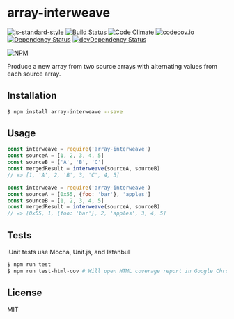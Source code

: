 array-interweave
================
[![js-standard-style](https://img.shields.io/badge/code%20style-standard-brightgreen.svg)](http://standardjs.com/)
[![Build Status](https://travis-ci.org/cflynn07/array-interweave.svg)](https://travis-ci.org/cflynn07/array-interweave)
[![Code Climate](https://codeclimate.com/github/cflynn07/array-interweave/badges/gpa.svg)](https://codeclimate.com/github/cflynn07/array-interweave)
[![codecov.io](https://codecov.io/github/cflynn07/array-interweave/coverage.svg?branch=master)](https://codecov.io/github/cflynn07/array-interweave?branch=master)
[![Dependency Status](https://david-dm.org/cflynn07/array-interweave.svg)](https://david-dm.org/cflynn07/array-interweave)
[![devDependency Status](https://david-dm.org/cflynn07/array-interweave/dev-status.svg)](https://david-dm.org/cflynn07/array-interweave#info=devDependencies)

[![NPM](https://nodei.co/npm/array-interweave.png?compact=true)](https://nodei.co/npm/array-interweave/)

Produce a new array from two source arrays with alternating values from each source array.

Installation
------------
```bash
$ npm install array-interweave --save
```

Usage
-----
```js
const interweave = require('array-interweave')
const sourceA = [1, 2, 3, 4, 5]
const sourceB = ['A', 'B', 'C']
const mergedResult = interweave(sourceA, sourceB)
// => [1, 'A', 2, 'B', 3, 'C', 4, 5]
```

```js
const interweave = require('array-interweave')
const sourceA = [0x55, {foo: 'bar'}, 'apples']
const sourceB = [1, 2, 3, 4, 5]
const mergedResult = interweave(sourceA, sourceB)
// => [0x55, 1, {foo: 'bar'}, 2, 'apples', 3, 4, 5]
```

Tests
-----
iUnit tests use Mocha, Unit.js, and Istanbul
```bash
$ npm run test
$ npm run test-html-cov # Will open HTML coverage report in Google Chrome on OSX
```

License
-------
MIT
